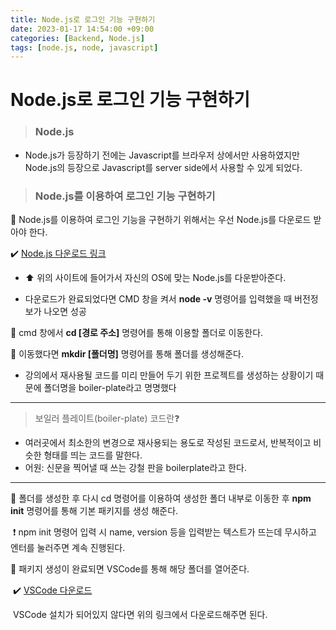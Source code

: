 ```yaml
---
title: Node.js로 로그인 기능 구현하기
date: 2023-01-17 14:54:00 +09:00
categories: [Backend, Node.js]
tags: [node.js, node, javascript]
---
```


# Node.js로 로그인 기능 구현하기



> ### Node.js

- Node.js가 등장하기 전에는 Javascript를 브라우저 상에서만 사용하였지만 Node.js의 등장으로 Javascript를 server side에서 사용할 수 있게 되었다.



> ### Node.js를 이용하여 로그인 기능 구현하기

 

:large_blue_circle: Node.js를 이용하여 로그인 기능을 구현하기 위해서는 우선 Node.js를 다운로드 받아야 한다.

:heavy_check_mark: [Node.js 다운로드 링크](https://nodejs.org/ko/)



- :arrow_up: 위의 사이트에 들어가서 자신의 OS에 맞는 Node.js를 다운받아준다.

- 다운로드가 완료되었다면 CMD 창을 켜서 **node -v** 명령어를 입력했을 때 버전정보가 나오면 성공



:large_blue_circle: cmd 창에서 **cd [경로 주소]** 명령어를 통해 이용할 폴더로 이동한다.

:large_blue_circle: 이동했다면 **mkdir [폴더명]** 명령어를 통해 폴더를 생성해준다.

- 강의에서 재사용될 코드를 미리 만들어 두기 위한 프로젝트를 생성하는 상황이기 때문에 폴더명을 boiler-plate라고 명명했다





----

>  보일러 플레이트(boiler-plate) 코드란:question:

- 여러곳에서 최소한의 변경으로 재사용되는 용도로 작성된 코드로서, 반복적이고 비슷한 형태를 띄는 코드를 말한다.
- 어원: 신문을 찍어낼 때 쓰는 강철 판을 boilerplate라고 한다.

---





:large_blue_circle: 폴더를 생성한 후 다시 cd 명령어를 이용하여 생성한 폴더 내부로 이동한 후 **npm init** 명령어를 통해 기본 패키지를 생성 해준다.

​	:heavy_exclamation_mark: npm init 명령어 입력 시 name, version 등을 입력받는 텍스트가 뜨는데 무시하고 엔터를 눌러주면 계속 진행된다.



:large_blue_circle: 패키지 생성이 완료되면 VSCode를 통해 해당 폴더를 열어준다.

​	:heavy_check_mark: [VSCode 다운로드](https://code.visualstudio.com/)

​	VSCode 설치가 되어있지 않다면 위의 링크에서 다운로드해주면 된다.







​	
